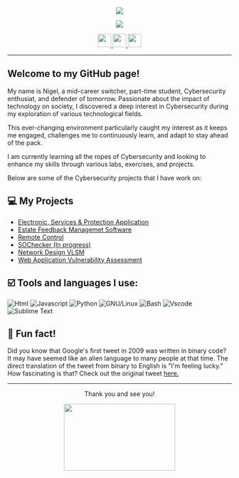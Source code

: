 <p align="center">
  <img src="https://capsule-render.vercel.app/api?text=Hi,%20I'm%20Nigel!👋&animation=blinking&type=waving&color=gradient&height=200&fontSize=60"/>
</p>

<p align="center">
  <img src="https://capsule-render.vercel.app/api?text=Connect%20with%20me%20⬇️&animation=blink&type=transparent&color=gradient&height=40&fontSize=30&fontColor=797EF6"/>
</p>

<p align="center">
</a>
<a href="https://www.linkedin.com/in/nigelstanleydv">
  <img height="30" src="https://img.shields.io/badge/linkedin-%230077B5.svg?style=for-the-badge&logo=linkedin&logoColor=white"/>
</a>
<a href="https://twitter.com/ndev0110">
  <img height="30" src="https://img.shields.io/badge/Twitter-%231DA1F2.svg?style=for-the-badge&logo=Twitter&logoColor=white"/>
</a>
<a href="https://t.me/ndev01x10">
  <img height="30" src="https://img.shields.io/badge/Telegram-2CA5E0?style=for-the-badge&logo=telegram&logoColor=white"/>
</a>
</p>

<hr>

## Welcome to my GitHub page!

My name is Nigel, a mid-career switcher, part-time student, Cybersecurity enthusiat, and defender of tomorrow. Passionate about the impact of technology on society, I discovered a deep interest in Cybersecurity during my exploration of various technological fields. 

This ever-changing environment particularly caught my interest as it keeps me engaged, challenges me to continuously learn, and adapt to stay ahead of the pack. 

I am currently learning all the ropes of Cybersecurity and looking to enhance my skills through various labs, exercises, and projects.

Below are some of the Cybersecurity projects that I have work on:

## 💻 My Projects
- [Electronic, Services & Protection Application](https://github.com/ndev01x10/ElectronicServicesProtection)
- [Estate Feedback Managemet Software](https://github.com/ndev01x10/ApplicationEFMS)
- [Remote Control](https://github.com/ndev01x10/RemoteControl)
- [SOChecker (In progress)](https://github.com/ndev01x10/SOChecker)
- [Network Design VLSM](https://github.com/ndev01x10/NetworkDesignVLSM)
- [Web Application Vulnerability Assessment](https://github.com/ndev01x10/WebApplicationPentestReport)

## ☑️ Tools and languages I use:
![Html](https://img.shields.io/badge/HTML5-E34F26?style=flat&logo=html5&logoColor=white)
![Javascript](https://img.shields.io/badge/JavaScript-323330?style=flat&logo=javascript&logoColor=F7DF1E)
![Python](https://img.shields.io/badge/Python-FFD43B?style=flat&logo=python&logoColor=darkgreen)
![GNU/Linux](https://img.shields.io/badge/Linux-FCC624?style=flat&logo=linux&logoColor=black)
![Bash](https://img.shields.io/badge/GNU%20Bash-4EAA25?style=flat&logo=GNU%20Bash&logoColor=white)
![Vscode](https://img.shields.io/badge/Visual_Studio_Code-0078D4?style=flat&logo=visual%20studio%20code&logoColor=white)
![Sublime Text](https://img.shields.io/badge/sublime_text-%23575757.svg?&style=flat&logo=sublime-text&logoColor=important)

## 💭 Fun fact!
Did you know that Google's first tweet in 2009 was written in binary code? It may have seemed like an alien language to many people at that time. The direct translation of the tweet from binary to English is "I'm feeling lucky." How fascinating is that? Check out the original tweet [here.](https://twitter.com/Google/status/1251523388?ref_src=twsrc%5Etfw%7Ctwcamp%5Etweetembed%7Ctwterm%5E1251523388%7Ctwgr%5E1940702572a674ce96e7eaf2cd5f40babe894316%7Ctwcon%5Es1_&ref_url=https%3A%2F%2Fscope.ie%2Ffun-and-interesting-facts-about-technology%2F)

<hr>

<p align="center">
Thank you and see you!
</p>
<p align="center">
  <img src="https://media.giphy.com/media/bcKmIWkUMCjVm/giphy.gif" width="250" height="150">
</p>


